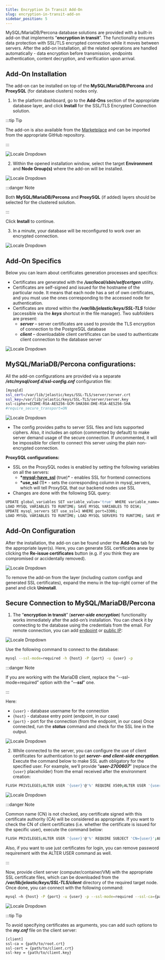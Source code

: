 ```yaml
---
title: Encryption In Transit Add-On
slug: encryption-in-transit-add-on
sidebar_position: 5
---
```


<!-- ## SSL/TLS Encryption in Transit for MySQL/MariaDB/Percona -->

MySQL/MariaDB/Percona database solutions are provided with a built-in add-on that implements “**encryption in transit**”. The functionality ensures data protection with SSL/TLS encrypted connection while it moves between servers. After the add-on installation, all the related operations are handled automatically - data encryption before transmission, endpoints authentication, content decryption, and verification upon arrival.

## Add-On Installation

The add-on can be installed on top of the **MySQL/MariaDB/Percona** and **ProxySQL** (for database clusters) nodes only.

1. In the platform dashboard, go to the **Add-Ons** section of the appropriate database layer, and click **Install** for the SSL/TLS Encrypted Connection solution.

:::tip Tip

The add-on is also available from the [Marketplace](/deployment-tools/cloud-scripting-&-jps/marketplace#marketplace) and can be imported from the appropriate GitHub repository.

:::

<div style={{
    display:'flex',
    justifyContent: 'center',
    margin: '0 0 1rem 0'
}}>

![Locale Dropdown](./img/EncryptioninTransitAdd-On/01-mysql-ssl-addon.png)

</div>

2. Within the opened installation window, select the target **Environment** and **Node Group(s)** where the add-on will be installed.

<div style={{
    display:'flex',
    justifyContent: 'center',
    margin: '0 0 1rem 0'
}}>

![Locale Dropdown](./img/EncryptioninTransitAdd-On/02-install-mysql-ssl-addon.png)

</div>

:::danger Note

Both **MySQL/MariaDB/Percona** and **ProxySQL** (if added) layers should be selected for the clustered solution.

:::

Click **Install** to continue.

3. In a minute, your database will be reconfigured to work over an encrypted connection.

<div style={{
    display:'flex',
    justifyContent: 'center',
    margin: '0 0 1rem 0'
}}>

![Locale Dropdown](./img/EncryptioninTransitAdd-On/03-ssl-addon-installed.png)

</div>

## Add-On Specifics

Below you can learn about certificates generation processes and specifics:

- Certificates are generated with the **_/usr/local/sbin/selfcertgen_** utility.
- Certificates are self-signed and issued for the hostname of the particular node. It means that each node has a set of own certificates, and you must use the ones corresponding to the accessed node for authentication.
- Certificates are stored within the **_/var/lib/jelastic/keys/SSL-TLS_** folder (accessible via the **_keys_** shortcut in the file manager). Two subfolders are present:
  - **_server_** – server certificates are used to provide the TLS encryption of connection to the PostgreSQL database
  - **_client_** – downloadable client certificates can be used to authenticate client connection to the database server

<div style={{
    display:'flex',
    justifyContent: 'center',
    margin: '0 0 1rem 0'
}}>

![Locale Dropdown](./img/EncryptioninTransitAdd-On/04-ssl-addon-certificates.png)

</div>

## MySQL/MariaDB/Percona configurations:

All the add-on configurations are provided via a separate **_/etc/mysql/conf.d/ssl-config.cnf_** configuration file:

```bash
[mysqld]
ssl_cert=/var/lib/jelastic/keys/SSL-TLS/server/server.crt
ssl_key=/var/lib/jelastic/keys/SSL-TLS/server/server.key
ssl-cipher=ECDHE-RSA-AES256-GCM-SHA384:DHE-RSA-AES256-SHA
#require_secure_transport=ON
```

<div style={{
    display:'flex',
    justifyContent: 'center',
    margin: '0 0 1rem 0'
}}>

![Locale Dropdown](./img/EncryptioninTransitAdd-On/05-ssl-configuration-file.png)

</div>

- The config provides paths to server SSL files and lists supported ciphers. Also, it includes an option (commented by default) to make server demand usage of the secure connection. If uncommented, it will be impossible for client to connect this server using the plain non-encrypted connection.

**ProxySQL configurations:**

- SSL on the ProxySQL nodes is enabled by setting the following variables on all the servers:
  - **\*[mysql-have_ssl](https://proxysql.com/documentation/global-variables/mysql-variables/#mysql-have_ssl)** (true)\* - enables SSL for frontend connections
  - **\*use_ssl** (1)\* - sets the corresponding column in mysql_servers, which will tell ProxySQL that our backend nodes use SSL
- Changes are done with the following SQL query:

```bash
UPDATE global_variables SET variable_value='true' WHERE variable_name='mysql-have_ssl';
LOAD MYSQL VARIABLES TO RUNTIME; SAVE MYSQL VARIABLES TO DISK;
UPDATE mysql_servers SET use_ssl=1 WHERE port=3306;
LOAD MYSQL VARIABLES TO RUNTIME; LOAD MYSQL SERVERS TO RUNTIME; SAVE MYSQL SERVERS TO DISK;
```

## Add-On Configuration

After the installation, the add-on can be found under the **Add-Ons** tab for the appropriate layer(s). Here, you can generate SSL certificates anew by clicking the **Re-issue certificates** button (e.g. if you think they are compromised or accidentally removed).

<div style={{
    display:'flex',
    justifyContent: 'center',
    margin: '0 0 1rem 0'
}}>

![Locale Dropdown](./img/EncryptioninTransitAdd-On/06-configure-mysql-ssl-addon.png)

</div>

To remove the add-on from the layer (including custom configs and generated SSL certificates), expand the menu in the top-right corner of the panel and click **Uninstall**.

## Secure Connection to MySQL/MariaDB/Percona

1. The “**encryption in transit**” (**_server-side encryption_**) functionality works immediately after the add-on’s installation. You can check it by connecting to the database using the credentials from the email. For remote connection, you can add [endpoint](/application-setting/external-access-to-applications/endpoints#endpoints-a-direct-connection-to-the-cloud) or [public IP](/application-setting/external-access-to-applications/public-ip#public-ip):

<div style={{
    display:'flex',
    justifyContent: 'center',
    margin: '0 0 1rem 0'
}}>

![Locale Dropdown](./img/EncryptioninTransitAdd-On/07-database-endpoint.png)

</div>

Use the following command to connect to the database:

```bash
mysql --ssl-mode=required -h {host} -P {port} -u {user} -p
```

:::danger Note

If you are working with the MariaDB client, replace the “--ssl-mode=required” option with the “**_--ssl_**” one.

:::

Here:

- `{user}` - database username for the connection
- `{host}` - database entry point (endpoint, in our case)
- `{port}` - port for the connection (from the endpoint, in our case)
  Once connected, run the **_status_** command and check for the SSL line in the output.

<div style={{
    display:'flex',
    justifyContent: 'center',
    margin: '0 0 1rem 0'
}}>

![Locale Dropdown](./img/EncryptioninTransitAdd-On/08-mysql-remote-connection-with-ssl.png)

</div>

2. While connected to the server, you can configure the use of client certificates for authentication to get **_server- and client-side encryption_**. Execute the command below to make SSL auth obligatory for the specified user. For example, we’ll provide “**_user-2700607_**” (replace the `{user}` placeholder) from the email received after the environment creation:

```bash
FLUSH PRIVILEGES;ALTER USER '{user}'@'%' REQUIRE X509;ALTER USER '{user}'@'localhost' REQUIRE X509;FLUSH PRIVILEGES;
```

<div style={{
    display:'flex',
    justifyContent: 'center',
    margin: '0 0 1rem 0'
}}>

![Locale Dropdown](./img/EncryptioninTransitAdd-On/09-alter-user-command.png)

</div>

:::danger Note

Common name (CN) is not checked, any certificate signed with this certificate authority (CA) will be considered as appropriate. If you want to check the CN of client certificates (i.e. whether the certificate is issued for the specific user), execute the command below:

```bash
FLUSH PRIVILEGES;ALTER USER '{user}'@'%' REQUIRE SUBJECT 'CN={user}';ALTER USER '{user}'@'localhost' REQUIRE SUBJECT 'CN={user}';FLUSH PRIVILEGES;
```

Also, if you want to use just certificates for login, you can remove password requirement with the ALTER USER command as well.

:::

Now, provide client server (computer/container/VM) with the appropriate SSL certificate files, which can be downloaded from the **_/var/lib/jelastic/keys/SSL-TLS/client_** directory of the required target node. Once done, you can connect with the following command:

```bash
mysql –h {host} -P {port} -u {user} -p --ssl-mode=required --ssl-ca={path/to/root.crt} --ssl-cert={path/to/client.crt} --ssl-key={path/to/client.key}
```

<div style={{
    display:'flex',
    justifyContent: 'center',
    margin: '0 0 1rem 0'
}}>

![Locale Dropdown](./img/EncryptioninTransitAdd-On/10-ssl-connection-with-client-certificates.png)

</div>

:::tip Tip

To avoid specifying certificates as arguments, you can add such options to the **_my.cnf_** file on the client server:

```bash
[client]
ssl-ca = {path/to/root.crt}
ssl-cert = {path/to/client.crt}
ssl-key = {path/to/client.key}
```

